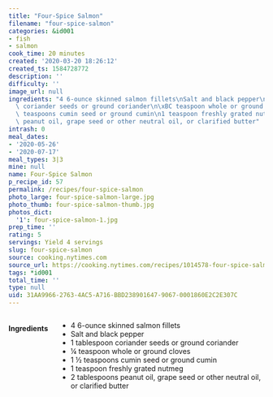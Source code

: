 ```yaml
---
title: "Four-Spice Salmon"
filename: "four-spice-salmon"
categories: &id001
- fish
- salmon
cook_time: 20 minutes
created: '2020-03-20 18:26:12'
created_ts: 1584728772
description: ''
difficulty: ''
image_url: null
ingredients: "4 6-ounce skinned salmon fillets\nSalt and black pepper\n1 tablespoon\
  \ coriander seeds or ground coriander\n\xBC teaspoon whole or ground cloves\n1 \xBD\
  \ teaspoons cumin seed or ground cumin\n1 teaspoon freshly grated nutmeg\n2 tablespoons\
  \ peanut oil, grape seed or other neutral oil, or clarified butter"
intrash: 0
meal_dates:
- '2020-05-26'
- '2020-07-17'
meal_types: 3|3
mine: null
name: Four-Spice Salmon
p_recipe_id: 57
permalink: /recipes/four-spice-salmon
photo_large: four-spice-salmon-large.jpg
photo_thumb: four-spice-salmon-thumb.jpg
photos_dict:
  '1': four-spice-salmon-1.jpg
prep_time: ''
rating: 5
servings: Yield 4 servings
slug: four-spice-salmon
source: cooking.nytimes.com
source_url: https://cooking.nytimes.com/recipes/1014578-four-spice-salmon?action=click&module=Global%20Search%20Recipe%20Card&pgType=search&rank=11
tags: *id001
total_time: ''
type: null
uid: 31AA9966-2763-4AC5-A716-BBD238901647-9067-0001860E2C2E307C
---
```

<div class="large-8 medium-7 columns" id="writeup">	</div><!-- #writeup -->
</div><!-- #row-one -->
<div class="row" id="row-two">	<div class="medium-4 small-5 columns" id="ingredients"><h4>Ingredients</h4><div class="box box-ingredients content"><ul>
<li>4 6-ounce skinned salmon fillets</li>
<li>Salt and black pepper</li>
<li>1 tablespoon coriander seeds or ground coriander</li>
<li>¼ teaspoon whole or ground cloves</li>
<li>1 ½ teaspoons cumin seed or ground cumin</li>
<li>1 teaspoon freshly grated nutmeg</li>
<li>2 tablespoons peanut oil, grape seed or other neutral oil, or clarified butter</li>
</ul>
</div>	</div>	<div class="medium-6 small-7 columns" id="directions">	</div>